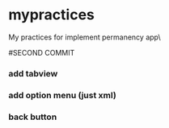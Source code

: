 # mypractices
My practices for implement permanency app\

#SECOND COMMIT
### add tabview
### add option menu (just xml)
### back button 
